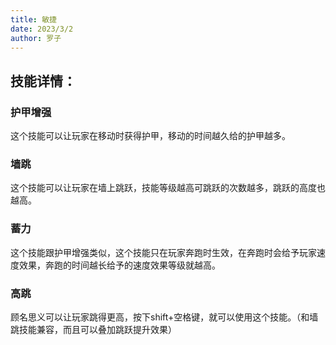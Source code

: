 ```yaml
---
title: 敏捷
date: 2023/3/2
author: 罗子
---
```

## 技能详情：

### 护甲增强
这个技能可以让玩家在移动时获得护甲，移动的时间越久给的护甲越多。

### 墙跳
这个技能可以让玩家在墙上跳跃，技能等级越高可跳跃的次数越多，跳跃的高度也越高。

### 蓄力
这个技能跟护甲增强类似，这个技能只在玩家奔跑时生效，在奔跑时会给予玩家速度效果，奔跑的时间越长给予的速度效果等级就越高。

### 高跳
顾名思义可以让玩家跳得更高，按下shift+空格键，就可以使用这个技能。（和墙跳技能兼容，而且可以叠加跳跃提升效果）